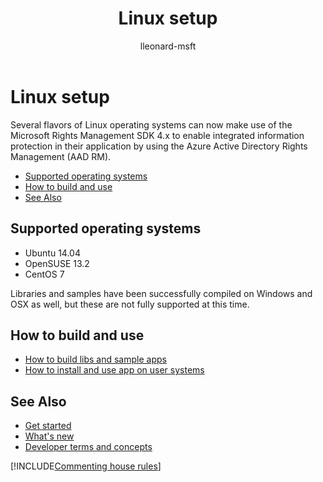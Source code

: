 ﻿---
title: Linux setup 
description: Several flavors of Linux operating systems can now use Rights Management SDK 4.x.
keywords:
author: lleonard-msft
ms.author: alleonar
manager: mbaldwin
ms.date: 02/23/2017
ms.topic: article
ms.prod:
ms.service: information-protection
ms.technology: techgroup-identity
ms.assetid: A348541C-17E0-4024-BF97-84B0099B0E69
audience: developer
ms.reviewer: kartikk
ms.suite: ems
---

# Linux setup

Several flavors of Linux operating systems can now make use of the Microsoft Rights Management SDK 4.x to enable integrated information protection in their application by using the Azure Active Directory Rights Management (AAD RM).

- [Supported operating systems](#supported-operating-systems)
- [How to build and use](#how-to-build-and-use)
- [See Also](#see-also)

## Supported operating systems

- Ubuntu 14.04
- OpenSUSE 13.2
- CentOS 7

Libraries and samples have been successfully compiled on Windows and OSX as well, but these are not fully supported at this time.
 
## How to build and use

- [How to build libs and sample apps](https://github.com/AzureAD/rms-sdk-for-cpp/wiki/How-to-Build)
- [How to install and use app on user systems](https://github.com/AzureAD/rms-sdk-for-cpp/wiki/How-to-Use)

## See Also

- [Get started](get-started.md)
- [What's new](release-notes.md)
- [Developer terms and concepts](core-concepts.md)

[!INCLUDE[Commenting house rules](../includes/houserules.md)]
